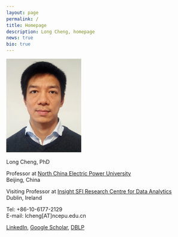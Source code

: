 ```yaml
---
layout: page
permalink: /
title: Homepage
description: Long Cheng, homepage
news: true
bio: true
---
```


<div class="row">
   <div class="column left"> 
      <img src="images/longcheng.jpg" style="width:200px" alt="longcheng"> 
   </div>
   <div class="column right">
      <p>Long Cheng, PhD</p>
      <p>Professor at <a href="https://en.wikipedia.org/wiki/North_China_Electric_Power_University">North China Electric Power University</a>
      <br>Beijing, China</p>
      <p>Visiting Professor at <a href="https://www.insight-centre.org/">Insight SFI Research Centre for Data Analytics</a>
      <br>Dublin, Ireland</p>
      <p>Tel: +86-10-6177-2129<br>
        E-mail: lcheng[AT]ncepu.edu.cn</p>
      <p> <a href="https://ie.linkedin.com/pub/long-cheng/52/306/a5">LinkedIn</a>, <a href="https://scholar.google.de/citations?user=aI-bwLgAAAAJ&amp;hl=en">Google Scholar</a>, <a href="https://dblp.uni-trier.de/pers/hd/c/Cheng_0003:Long">DBLP</a></p>
   </div>
</div>






